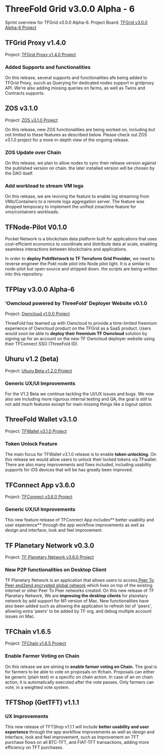 
# ThreeFold Grid v3.0.0 Alpha - 6

Sprint overview for TFGrid v3.0.0 Alpha-6.
Project Board: [TFGrid v3.0.0 Alpha-6 Project](https://github.com/threefoldtech/home/projects/8)

## TFGrid Proxy v1.4.0

Project: [TFGrid Proxy v1.4.0 Project](https://github.com/threefoldtech/tfgridclient_proxy/projects/10)

### Added Supports and functionalities
On this release, several supports and functionalities afe being added to TFGrid Proxy, succh as Querying for dedicated nodes support in gridproxy API. We're also adding missing queries on farms, as well as Twins and Contracts supports.

## ZOS v3.1.0

Project: [ZOS v3.1.0 Project](https://github.com/threefoldtech/zos/projects/12)

On this release, new ZOS functionalities are being worked on, including but not limited to these features as described below. Please check out ZOS v3.1.0 project for a more in-depth view of the ongoing release.


### ZOS Update over Chain
On this release, we plan to allow nodes to sync their release version against the published version on chain. the later installed version will be chosen by the DAO itself.

### Add workload to stream VM logs
On this release, we are reviving the feature to enable log streaming from VMs/Containers to a remote logs aggregation server. The feature was dropped temporary to implement the unified zmachine feature for vms/containers workloads.

## TFNode-Pilot V0.1.0

Pocket Network is a blockchain data platform built for applications that uses cost-efficient economics to coordinate and distribute data at scale, enabling seamless interactions between blockchains and applications.

In order to **deploy PoktNetwork to TF Terraform Grid Provider,** we need to reverse engineer the Pokt node pilot into Node pilot light. It is a similar to node-pilot but open-source and stripped down. the scripts are being written into this repository.

## TFPlay v3.0.0 Alpha-6

### ‘Owncloud powered by ThreeFold’ Deployer Website v0.1.0

Project: [Owncloud v1.0.0 Project](https://github.com/threefoldtech/www_owncloud/projects/1)

ThreeFold has teamed up with Owncloud to provide a time-limited freemium experience of Owncloud product on the TFGrid as a SaaS product.
Users would soon be able to **deploy their freemium TF Owncloud** solution by signing up for an account on the new TF Owncloud deployer website using their TFConnect SSO (ThreeFold ID).


## Uhuru v1.2 (beta)

Project: [Uhuru Beta v1.2.0 Project](https://github.com/threefoldtech/twin_aydo/projects/5)

### Generic UX/UI Improvements
For the V1.2 Beta we continue tackling the UI/UX issues and bugs. We now also are including more rigurous internal testing and QA, the goal is still to not add much features except for main missing things like a logout option.

## ThreeFold Wallet v3.1.0

Project: [TFWallet v3.1.0 Project](https://github.com/threefoldtech/wallet-next/projects/4)

### Token Unlock Feature
The main focus for TFWallet v3.1.0 release is to enable **token unlocking.** On this release we would allow users to unlock their locked tokens via TFwallet. There are also many improvements and fixes included, including usability supports for iOS devices that will be has greatly been improved.

## TFConnect App v3.6.0

Project: [TFConnect v3.6.0 Project](https://github.com/threefoldtech/threefold_connect/projects/8)

### Generic UX/UI Improvements 
This new feature release of TFConnect App includes** better usability and user experience** through the app workflow improvements as well as design and interface, look and feel improvement.

## TF Planetary Network v0.3.0

Project: [TF Planetary Network v3.6.0 Project](https://github.com/threefoldtech/planetary_network/projects/3)

### New P2P functionalities on Desktop Client
TF Planetary Network is an application that allows users to access[ Peer To Peer end2end encrypted global network](https://library.threefold.me/info/manual/#/technology/threefold__planetary_network) which lives on top of the existing internet or other Peer To Peer networks created. On this new release of TF Planetary Network, We are **improving the desktop clients** for planetary network by add support for M1 version of Mac. New functionalities have also been added such as allowing the application to refresh list of 'peers', allowing extra 'peers' to be added by TF org, and debug multiple account issues on Mac.

## TFChain v1.6.5

Project: [TFChain v1.6.5 Project](https://github.com/threefoldtech/tfchain/projects/13)

### Enable Farmer Voting on Chain
On this release we are aiming to **enable farmer voting on Chain.** The goal is for farmers to be able to vote on proposals on tfchain. Proposals can either be generic (plain text) or a specific on chain action. In case of an on chain action, it is automatically executed after the vote passes. Only farmers can vote, in a weighted vote system.
  

## TFTShop (GetTFT) v1.1.1

### UX Improvements
This new release of TFTShop v1.1.1 will include **better usability and user experience** through the app workflow improvements as well as design and interface, look and feel improvement, such as Improvement on TFT purchase flows on all BTC-TFT, and FIAT-TFT transactions, adding more efficiency on TFT purchases.
